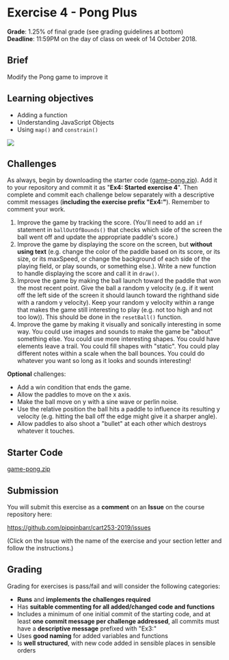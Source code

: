# Exercise 4 - Pong Plus

__Grade__: 1.25% of final grade (see grading guidelines at bottom)  
__Deadline__: 11:59PM on the day of class on week of 14 October 2018.

## Brief

Modify the Pong game to improve it

## Learning objectives

- Adding a function
- Understanding JavaScript Objects
- Using `map()` and `constrain()`

![](images/exercise-4.png)


## Challenges

As always, begin by downloading the starter code ([game-pong.zip](../games/game-pong.zip)). Add it to your repository and commit it as "__Ex4: Started exercise 4__". Then complete and commit each challenge below separately with a descriptive commit messages (__including the exercise prefix "Ex4:"__). Remember to comment your work.

1. Improve the game by tracking the score. (You'll need to add an `if` statement in `ballOutOfBounds()` that checks which side of the screen the ball went off and update the appropriate paddle's score.)
1. Improve the game by displaying the score on the screen, but __without using text__ (e.g. change the color of the paddle based on its score, or its size, or its maxSpeed, or change the background of each side of the playing field, or play sounds, or something else.). Write a new function to handle displaying the score and call it in `draw()`.
1. Improve the game by making the ball launch toward the paddle that won the most recent point. Give the ball a random y velocity (e.g. if it went off the left side of the screen it should launch toward the righthand side with a random y velocity). Keep your random y velocity within a range that makes the game still interesting to play (e.g. not too high and not too low)). This should be done in the `resetBall()` function.
1. Improve the game by making it visually and sonically interesting in some way. You could use images and sounds to make the game be "about" something else. You could use more interesting shapes. You could have elements leave a trail. You could fill shapes with "static". You could play different notes within a scale when the ball bounces. You could do whatever you want so long as it looks and sounds interesting!

__Optional__ challenges:
- Add a win condition that ends the game.
- Allow the paddles to move on the x axis.
- Make the ball move on y with a sine wave or perlin noise.
- Use the relative position the ball hits a paddle to influence its resulting y velocity (e.g. hitting the ball off the edge might give it a sharper angle).
- Allow paddles to also shoot a "bullet" at each other which destroys whatever it touches.


## Starter Code

[game-pong.zip](../games/game-pong.zip)


## Submission

You will submit this exercise as a __comment__ on an __Issue__ on the course repository here:

https://github.com/pippinbarr/cart253-2019/issues

(Click on the Issue with the name of the exercise and your section letter and follow the instructions.)


## Grading

Grading for exercises is pass/fail and will consider the following categories:

- __Runs__ and __implements the challenges required__
- Has __suitable commenting for all added/changed code and functions__
- Includes a minimum of one initial commit of the starting code, and at least __one commit message per challenge addressed__, all commits must have a __descriptive message__ prefixed with "Ex3:"
- Uses __good naming__ for added variables and functions
- Is __well structured__, with new code added in sensible places in sensible orders
